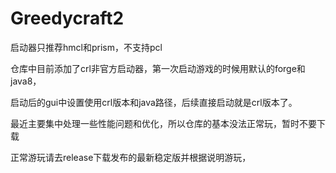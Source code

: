 # Greedycraft2

启动器只推荐hmcl和prism，不支持pcl


仓库中目前添加了crl非官方启动器，第一次启动游戏的时候用默认的forge和java8，

启动后的gui中设置使用crl版本和java路径，后续直接启动就是crl版本了。

最近主要集中处理一些性能问题和优化，所以仓库的基本没法正常玩，暂时不要下载

正常游玩请去release下载发布的最新稳定版并根据说明游玩，